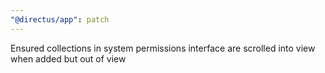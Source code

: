 ```yaml
---
"@directus/app": patch
---
```


Ensured collections in system permissions interface are scrolled into view when added but out of view
